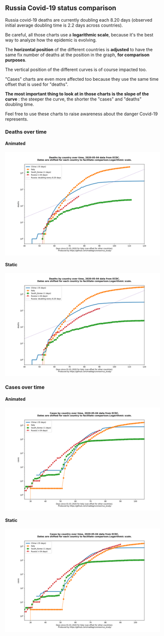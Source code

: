 ## Russia Covid-19 status comparison 

Russia covid-19 deaths are currently doubling each 8.20 days (observed initial average doubling time is 2.2 days across countries).



Be careful, all those charts use a **logarithmic scale**, because it's the best way to analyze how the epidemic is evolving.
 
The **horizontal position** of the different countries is **adjusted** to have the same fix number of deaths at the position in the graph, **for comparison purposes**.

The vertical position of the different curves is of course impacted too.

"Cases" charts are even more affected too because they use the same time offset that is used for "deaths".

**The most important thing to look at in those charts is the slope of the curve** : the steeper the curve, the shorter the "cases" and "deaths" doubling time.

Feel free to use these charts to raise awareness about the danger Covid-19 represents. 


 
### Deaths over time
 
#### Animated
![Russia covid-19 deaths animated chart](https://raw.githubusercontent.com/madlag/coronavirus_study/master/notebooks/graphs/2020-05-04/countries/Russia/2020-05-04_Russia_deaths.gif "Russia covid-19 deaths animated chart")   
 
#### Static
![Russia covid-19 deaths static chart](https://raw.githubusercontent.com/madlag/coronavirus_study/master/notebooks/graphs/2020-05-04/countries/Russia/2020-05-04_Russia_deaths.png "Russia covid-19 deaths static chart")   

 
### Cases over time
 
#### Animated
![Russia covid-19 cases animated chart](https://raw.githubusercontent.com/madlag/coronavirus_study/master/notebooks/graphs/2020-05-04/countries/Russia/2020-05-04_Russia_cases.gif "Russia covid-19 cases animated chart")   
 
#### Static
![Russia covid-19 cases static chart](https://raw.githubusercontent.com/madlag/coronavirus_study/master/notebooks/graphs/2020-05-04/countries/Russia/2020-05-04_Russia_cases.png "Russia covid-19 cases static chart")   

